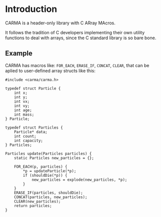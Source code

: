 # Introduction

CARMA is a header-only library with C ARray MAcros.

It follows the tradition of C developers implementing their own utility functions to deal with arrays, since the C standard library is so bare bone.

## Example

CARMA has macros like: `FOR_EACH`, `ERASE_IF`,
`CONCAT`, `CLEAR`, that can be aplied to user-defined array structs like this:

```clike
#include <carma/carma.h>

typedef struct Particle {
    int x;
    int y;
    int vx;
    int vy;
    int age;
    int mass;
} Particle;

typedef struct Particles {
    Particle* data;
    int count;
    int capacity;
} Particles;

Particles update(Particles particles) {
    static Particles new_particles = {};

    FOR_EACH(p, particles) {
        *p = updateParticle(*p);
        if (shouldDie(*p)) {
            new_particles = explode(new_particles, *p);
        }
    }
    ERASE_IF(particles, shouldDie);
    CONCAT(particles, new_particles);
    CLEAR(new_particles);
    return particles;
}
```
